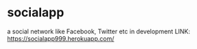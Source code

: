 # socialapp
a social network like Facebook, Twitter etc
in development
LINK: https://socialapp999.herokuapp.com/
